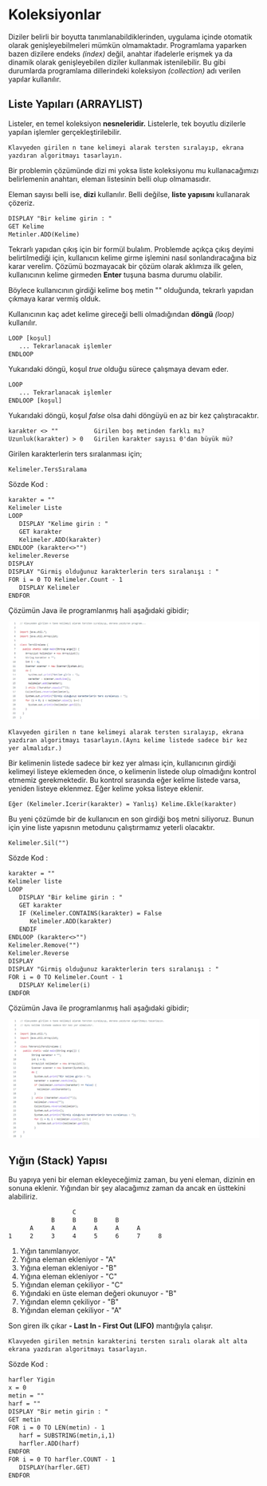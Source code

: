 # Koleksiyonlar

Diziler belirli bir boyutta tanımlanabildiklerinden, uygulama içinde otomatik olarak genişleyebilmeleri mümkün olmamaktadır. Programlama yaparken bazen dizilere endeks *(index)* değil, anahtar ifadelerle erişmek ya da dinamik olarak genişleyebilen diziler kullanmak istenilebilir. Bu gibi durumlarda programlama dillerindeki koleksiyon *(collection)* adı verilen yapılar kullanılır.

## Liste Yapıları (ARRAYLIST)
Listeler, en temel koleksiyon **nesneleridir.** Listelerle, tek boyutlu dizilerle yapılan işlemler gerçekleştirilebilir. 
```
Klavyeden girilen n tane kelimeyi alarak tersten sıralayıp, ekrana yazdıran algoritmayı tasarlayın.
```
Bir problemin çözümünde dizi mi yoksa liste koleksiyonu mu kullanacağımızı belirlemenin anahtarı, eleman listesinin belli olup olmamasıdır.

Eleman sayısı belli ise, **dizi** kullanılır. Belli değilse, **liste yapısını** kullanarak çözeriz.
```
DISPLAY "Bir kelime girin : "
GET Kelime
Metinler.ADD(Kelime)
```
Tekrarlı yapıdan çıkış için bir formül bulalım. Problemde açıkça çıkış deyimi belirtilmediği için, kullanıcın kelime girme işlemini nasıl sonlandıracağına biz karar verelim. Çözümü bozmayacak bir çözüm olarak aklımıza ilk gelen, kullanıcının kelime girmeden **Enter** tuşuna basma durumu olabilir.

Böylece kullanıcının girdiği kelime boş metin "" olduğunda, tekrarlı yapıdan çıkmaya karar vermiş olduk.

Kullanıcının kaç adet kelime gireceği belli olmadığından **döngü** *(loop)* kullanılır.
```
LOOP [koşul]
   ... Tekrarlanacak işlemler
ENDLOOP
```
Yukarıdaki döngü, koşul *true* olduğu sürece çalışmaya devam eder. 
```
LOOP
   ... Tekrarlanacak işlemler
ENDLOOP [koşul]
```
Yukarıdaki döngü, koşul *false* olsa dahi döngüyü en az bir kez çalıştıracaktır.
```
karakter <> ""          Girilen boş metinden farklı mı?
Uzunluk(karakter) > 0   Girilen karakter sayısı 0'dan büyük mü?
```
Girilen karakterlerin ters sıralanması için;
```
Kelimeler.TersSıralama
```
Sözde Kod :
```
karakter = ""
Kelimeler Liste
LOOP
   DISPLAY "Kelime girin : "
   GET karakter
   Kelimeler.ADD(karakter)
ENDLOOP (karakter<>"")
kelimeler.Reverse
DISPLAY
DISPLAY "Girmiş olduğunuz karakterlerin ters sıralanışı : "
FOR i = 0 TO Kelimeler.Count - 1
   DISPLAY Kelimeler
ENDFOR
```

Çözümün Java ile programlanmış hali aşağıdaki gibidir;

![gorsel](https://github.com/SenaOzcn/Algoritma/blob/MIT-License/Diziler%26Metinler%26Koleksiyonlar/Koleksiyonlar/Images/TersSiralama.png)

```
Klavyeden girilen n tane kelimeyi alarak tersten sıralayıp, ekrana yazdıran algoritmayı tasarlayın.(Aynı kelime listede sadece bir kez yer almalıdır.)
```
Bir kelimenin listede sadece bir kez yer alması için, kullanıcının girdiği kelimeyi listeye eklemeden önce, o kelimenin listede olup olmadığını kontrol etmemiz gerekmektedir. Bu kontrol sırasında eğer kelime listede varsa, yeniden listeye eklenmez. Eğer kelime yoksa listeye eklenir.

```
Eğer (Kelimeler.Icerir(karakter) = Yanlış) Kelime.Ekle(karakter)
```
Bu yeni çözümde bir de kullanıcın en son girdiği boş metni siliyoruz. Bunun için yine liste yapısnın metodunu çalıştırmamız yeterli olacaktır.
```
Kelimeler.Sil("")
```
Sözde Kod :
```
karakter = ""
Kelimeler liste
LOOP
   DISPLAY "Bir kelime girin : "
   GET karakter
   IF (Kelimeler.CONTAINS(karakter) = False
      Kelimeler.ADD(karakter)
   ENDIF
ENDLOOP (karakter<>"")
Kelimeler.Remove("")
Kelimeler.Reverse
DISPLAY
DISPLAY "Girmiş olduğunuz karakterlerin ters sıralanışı : "
FOR i = 0 TO Kelimeler.Count - 1
   DISPLAY Kelimeler(i)
ENDFOR
```
Çözümün Java ile programlanmış hali aşağıdaki gibidir;

![gorsel](https://github.com/SenaOzcn/Algoritma/blob/MIT-License/Diziler%26Metinler%26Koleksiyonlar/Koleksiyonlar/Images/TekrarsizTersSiralama.png)

## Yığın (Stack) Yapısı

Bu yapıya yeni bir eleman ekleyeceğimiz zaman, bu yeni eleman, dizinin en sonuna eklenir. Yığından bir şey alacağımız zaman da ancak en üsttekini alabiliriz.
```
                  C
            B     B     B     B
      A     A     A     A     A     A
1     2     3     4     5     6     7     8
```
1. Yığın tanımlanıyor.
2. Yığına eleman ekleniyor - "A"
3. Yığına eleman ekleniyor - "B"
4. Yığına eleman ekleniyor - "C"
5. Yığından eleman çekiliyor - "C"
6. Yığındaki en üste eleman değeri okunuyor - "B"
7. Yığından elemn çekiliyor - "B"
8. Yığından eleman çekiliyor - "A"

Son giren ilk çıkar **- Last In - First Out (LIFO)** mantığıyla çalışır.

```
Klavyeden girilen metnin karakterini tersten sıralı olarak alt alta ekrana yazdıran algoritmayı tasarlayın.
```
Sözde Kod :
```
harfler Yigin
x = 0
metin = ""
harf = ""
DISPLAY "Bir metin girin : "
GET metin
FOR i = 0 TO LEN(metin) - 1
   harf = SUBSTRING(metin,i,1)
   harfler.ADD(harf)
ENDFOR
FOR i = 0 TO harfler.COUNT - 1
   DISPLAY(harfler.GET)
ENDFOR
```
